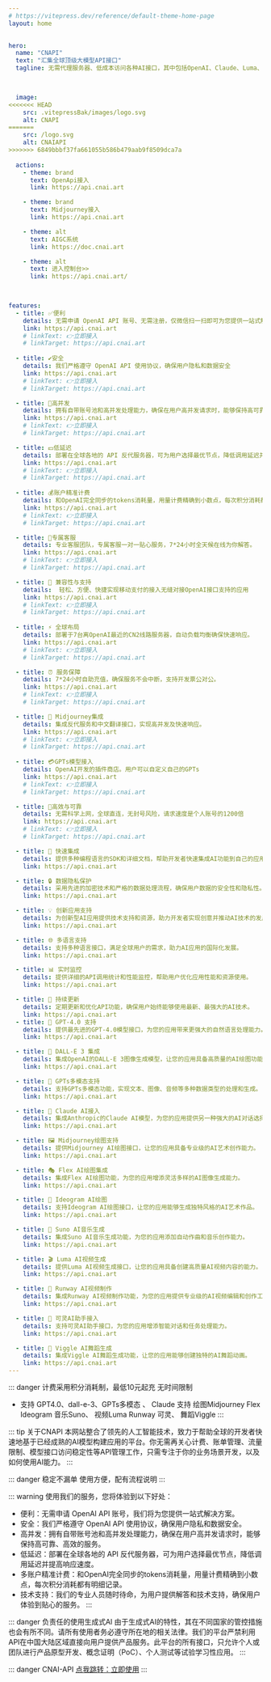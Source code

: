 ```yaml
---
# https://vitepress.dev/reference/default-theme-home-page
layout: home

 
hero:     
  name: "CNAPI"
  text: "汇集全球顶级大模型API接口"
  tagline: 无需代理服务器、低成本访问各种AI接口，其中包括OpenAI、Claude、Luma、Suno、Genmin、百度千帆、阿里千问、智谱AI、DeepSpeek、讯飞星火等AI模型


  
  image: 
<<<<<<< HEAD
    src: .vitepressBak/images/logo.svg
    alt: CNAPI
=======
    src: /logo.svg
    alt: CNAIAPI
>>>>>>> 6849bbbf37fa661055b586b479aab9f8509dca7a
    
  actions:
    - theme: brand
      text: OpenApi接入
      link: https://api.cnai.art

    - theme: brand
      text: Midjourney接入
      link: https://api.cnai.art

    - theme: alt
      text: AIGC系统
      link: https://doc.cnai.art

    - theme: alt
      text: 进入控制台>>
      link: https://api.cnai.art/

      

features:
  - title: ✅便利
    details: 无需申请 OpenAI API 账号、无需注册，仅微信扫一扫即可为您提供一站式解决方案。
    link: https://api.cnai.art
    # linkText: 👉立即接入
    # linkTarget: https://api.cnai.art
   
  - title: ✔安全
    details: 我们严格遵守 OpenAI API 使用协议，确保用户隐私和数据安全
    link: https://api.cnai.art
    # linkText: 👉立即接入
    # linkTarget: https://api.cnai.art

  - title: 🔗高并发
    details: 拥有自带账号池和高并发处理能力，确保在用户高并发请求时，能够保持高可靠、高效的服务。
    link: https://api.cnai.art
    # linkText: 👉立即接入
    # linkTarget: https://api.cnai.art

  - title: 💴低延迟
    details: 部署在全球各地的 API 反代服务器，可为用户选择最优节点，降低调用延迟并提高响应速度。
    link: https://api.cnai.art
    # linkText: 👉立即接入
    # linkTarget: https://api.cnai.art
   
  - title: 💰账户精准计费
    details: 和OpenAI完全同步的tokens消耗量，用量计费精确到小数点，每次积分消耗都有明细记录。
    link: https://api.cnai.art
    # linkText: 👉立即接入
    # linkTarget: https://api.cnai.art

  - title: 💬专属客服
    details: 专业客服团队，专属客服一对一贴心服务，7*24小时全天候在线为你解答。
    link: https://api.cnai.art
    # linkText: 👉立即接入
    # linkTarget: https://api.cnai.art

  - title: 📝 兼容性与支持
    details:  轻松、方便、快捷实现移动支付的接入无缝对接OpenAI接口支持的应用
    link: https://api.cnai.art
    # linkText: 👉立即接入
    # linkTarget: https://api.cnai.art
   
  - title: ⚡ 全球布局
    details: 部署于7台离OpenAI最近的CN2线路服务器，自动负载均衡确保快速响应。
    link: https://api.cnai.art
    # linkText: 👉立即接入
    # linkTarget: https://api.cnai.art

  - title: ⏰ 服务保障
    details: 7*24小时自助充值，确保服务不会中断，支持开发票公对公。
    link: https://api.cnai.art
    # linkText: 👉立即接入
    # linkTarget: https://api.cnai.art

  - title: 🎨 Midjourney集成
    details: 集成反代服务和中文翻译接口，实现高并发及快速响应。
    link: https://api.cnai.art
    # linkText: 👉立即接入
    # linkTarget: https://api.cnai.art
   
  - title: 💳GPTs模型接入
    details: OpenAI开发的插件商店。用户可以自定义自己的GPTs
    link: https://api.cnai.art
    # linkText: 👉立即接入
    # linkTarget: https://api.cnai.art

  - title: 📅高效与可靠
    details: 无需科学上网，全球直连，无封号风险，请求速度是个人账号的1200倍
    link: https://api.cnai.art
    # linkText: 👉立即接入
    # linkTarget: https://api.cnai.art

  - title: 🚀 快速集成
    details: 提供多种编程语言的SDK和详细文档，帮助开发者快速集成AI功能到自己的应用中。
    link: https://api.cnai.art

  - title: 🔒 数据隐私保护
    details: 采用先进的加密技术和严格的数据处理流程，确保用户数据的安全性和隐私性。
    link: https://api.cnai.art

  - title: 💡 创新应用支持
    details: 为创新型AI应用提供技术支持和资源，助力开发者实现创意并推动AI技术的发展。
    link: https://api.cnai.art

  - title: 🌐 多语言支持
    details: 支持多种语言接口，满足全球用户的需求，助力AI应用的国际化发展。
    link: https://api.cnai.art

  - title: 📊 实时监控
    details: 提供详细的API调用统计和性能监控，帮助用户优化应用性能和资源使用。
    link: https://api.cnai.art

  - title: 🔄 持续更新
    details: 定期更新和优化API功能，确保用户始终能够使用最新、最强大的AI技术。
    link: https://api.cnai.art
  - title: 🧠 GPT-4.0 支持
    details: 提供最先进的GPT-4.0模型接口，为您的应用带来更强大的自然语言处理能力。
    link: https://api.cnai.art

  - title: 🎨 DALL-E 3 集成
    details: 集成OpenAI的DALL-E 3图像生成模型，让您的应用具备高质量的AI绘图功能。
    link: https://api.cnai.art

  - title: 🌈 GPTs多模态支持
    details: 支持GPTs多模态功能，实现文本、图像、音频等多种数据类型的处理和生成。
    link: https://api.cnai.art

  - title: 🤖 Claude AI接入
    details: 集成Anthropic的Claude AI模型，为您的应用提供另一种强大的AI对话选择。
    link: https://api.cnai.art

  - title: 🖼️ Midjourney绘图支持
    details: 提供Midjourney AI绘图接口，让您的应用具备专业级的AI艺术创作能力。
    link: https://api.cnai.art

  - title: 🎭 Flex AI绘图集成
    details: 集成Flex AI绘图功能，为您的应用增添灵活多样的AI图像生成能力。
    link: https://api.cnai.art

  - title: 🌟 Ideogram AI绘图
    details: 支持Ideogram AI绘图接口，让您的应用能够生成独特风格的AI艺术作品。
    link: https://api.cnai.art

  - title: 🎵 Suno AI音乐生成
    details: 集成Suno AI音乐生成功能，为您的应用添加自动作曲和音乐创作能力。
    link: https://api.cnai.art

  - title: 🎬 Luma AI视频生成
    details: 提供Luma AI视频生成接口，让您的应用具备创建高质量AI视频内容的能力。
    link: https://api.cnai.art

  - title: 🎥 Runway AI视频制作
    details: 集成Runway AI视频制作功能，为您的应用提供专业级的AI视频编辑和创作工具。
    link: https://api.cnai.art

  - title: 🤖 可灵AI助手接入
    details: 支持可灵AI助手接口，为您的应用增添智能对话和任务处理能力。
    link: https://api.cnai.art

  - title: 💃 Viggle AI舞蹈生成
    details: 集成Viggle AI舞蹈生成功能，让您的应用能够创建独特的AI舞蹈动画。
    link: https://api.cnai.art
---
```



::: danger 计费采用积分消耗制，最低10元起充 无时间限制
- 支持 GPT4.0、dall-e-3、GPTs多模态 、 Claude
  支持 绘图Midjourney Flex Ideogram
  音乐Suno、 视频Luma Runway 可灵、 舞蹈Viggle
:::

::: tip 关于CNAPI
本网站整合了领先的人工智能技术，致力于帮助全球的开发者快速地基于已经成熟的AI模型构建应用的平台。你无需再关心计费、账单管理、流量限制、模型接口访问稳定性等API管理工作，只需专注于你的业务场景开发，以及如何使用AI能力。
:::

::: danger 稳定不漏单
使用方便，配有流程说明
:::

::: warning 使用我们的服务，您将体验到以下好处：
- 便利：无需申请 OpenAI API 账号，我们将为您提供一站式解决方案。
- 安全：我们严格遵守 OpenAI API 使用协议，确保用户隐私和数据安全。
- 高并发：拥有自带账号池和高并发处理能力，确保在用户高并发请求时，能够保持高可靠、高效的服务。
- 低延迟：部署在全球各地的 API 反代服务器，可为用户选择最优节点，降低调用延迟并提高响应速度。
- 多账户精准计费：和OpenAI完全同步的tokens消耗量，用量计费精确到小数点，每次积分消耗都有明细记录。
- 技术支持：我们的专业人员随时待命，为用户提供解答和技术支持，确保用户体验到贴心的服务。
:::

::: danger 负责任的使用生成式AI
由于生成式AI的特性，其在不同国家的管控措施也会有所不同。请所有使用者务必遵守所在地的相关法律。我们的平台严禁利用API在中国大陆区域直接向用户提供产品服务。此平台的所有接口，只允许个人或团队进行产品原型开发、概念证明（PoC）、个人测试等试验学习性应用。
:::


::: danger CNAI-API
 [点我跳转：立即使用](https://api.cnaiart)
 :::